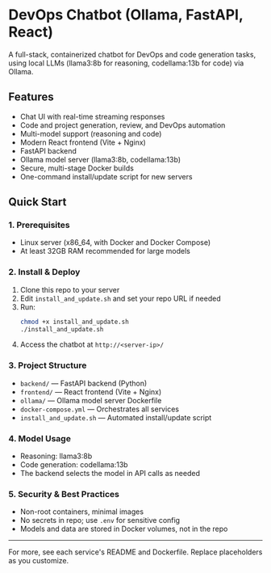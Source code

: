 # DevOps Chatbot (Ollama, FastAPI, React)

A full-stack, containerized chatbot for DevOps and code generation tasks, using local LLMs (llama3:8b for reasoning, codellama:13b for code) via Ollama.

## Features
- Chat UI with real-time streaming responses
- Code and project generation, review, and DevOps automation
- Multi-model support (reasoning and code)
- Modern React frontend (Vite + Nginx)
- FastAPI backend
- Ollama model server (llama3:8b, codellama:13b)
- Secure, multi-stage Docker builds
- One-command install/update script for new servers

## Quick Start

### 1. Prerequisites
- Linux server (x86_64, with Docker and Docker Compose)
- At least 32GB RAM recommended for large models

### 2. Install & Deploy
1. Clone this repo to your server
2. Edit `install_and_update.sh` and set your repo URL if needed
3. Run:
	```bash
	chmod +x install_and_update.sh
	./install_and_update.sh
	```
4. Access the chatbot at `http://<server-ip>/`

### 3. Project Structure
- `backend/` — FastAPI backend (Python)
- `frontend/` — React frontend (Vite + Nginx)
- `ollama/` — Ollama model server Dockerfile
- `docker-compose.yml` — Orchestrates all services
- `install_and_update.sh` — Automated install/update script

### 4. Model Usage
- Reasoning: llama3:8b
- Code generation: codellama:13b
- The backend selects the model in API calls as needed

### 5. Security & Best Practices
- Non-root containers, minimal images
- No secrets in repo; use `.env` for sensitive config
- Models and data are stored in Docker volumes, not in the repo

---

For more, see each service's README and Dockerfile. Replace placeholders as you customize.
